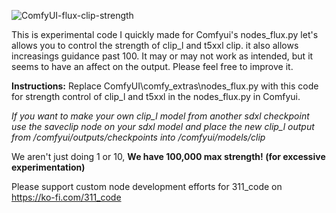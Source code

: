 ![ComfyUI-flux-clip-strength](https://github.com/user-attachments/assets/9309f3a4-201f-4594-8127-0575537112f7)

This is experimental code I quickly made for Comfyui's nodes_flux.py let's allows you to control the strength of clip_l and t5xxl clip. it also allows increasings guidance past 100. It may or may not work as intended, but it seems to have an affect on the output. Please feel free to improve it.

**Instructions:** Replace ComfyUI\comfy_extras\nodes_flux.py with this code for strength control of clip_l and t5xxl in the nodes_flux.py in Comfyui. 

*If you want to make your own clip_l model from another sdxl checkpoint use the saveclip node on your sdxl model and place the new clip_l output from /comfyui/outputs/checkpoints into /comfyui/models/clip*

We aren't just doing 1 or 10, **We have 100,000 max strength! (for excessive experimentation)**

Please support custom node development efforts for 311_code on https://ko-fi.com/311_code
